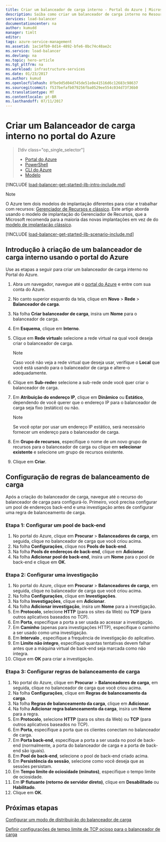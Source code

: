 ```yaml
---
title: Criar um balanceador de carga interno - Portal do Azure | Microsoft Docs
description: Saiba como criar um balanceador de carga interno no Resource Manager usando o portal do Azure
services: load-balancer
documentationcenter: na
author: kumudd
manager: timlt
editor: 
tags: azure-service-management
ms.assetid: 1ac14fb9-8d14-4892-bfe6-8bc74c48ae2c
ms.service: load-balancer
ms.devlang: na
ms.topic: hero-article
ms.tgt_pltfrm: na
ms.workload: infrastructure-services
ms.date: 01/23/2017
ms.author: kumud
ms.openlocfilehash: 8fbe9d5d04d745de51e0e41516d6c12683c98637
ms.sourcegitcommit: f537befafb079256fba0529ee554c034d73f36b0
ms.translationtype: MT
ms.contentlocale: pt-BR
ms.lasthandoff: 07/11/2017
---
```

# <a name="create-an-internal-load-balancer-in-the-azure-portal"></a>Criar um Balanceador de carga interno no portal do Azure

> [!div class="op_single_selector"]
> * [Portal do Azure](../load-balancer/load-balancer-get-started-ilb-arm-portal.md)
> * [PowerShell](../load-balancer/load-balancer-get-started-ilb-arm-ps.md)
> * [CLI do Azure](../load-balancer/load-balancer-get-started-ilb-arm-cli.md)
> * [Modelo](../load-balancer/load-balancer-get-started-ilb-arm-template.md)

[!INCLUDE [load-balancer-get-started-ilb-intro-include.md](../../includes/load-balancer-get-started-ilb-intro-include.md)]

> [!NOTE]
> O Azure tem dois modelos de implantação diferentes para criar e trabalhar com recursos: [Gerenciador de Recursos e clássico](../azure-resource-manager/resource-manager-deployment-model.md).  Este artigo aborda usando o modelo de implantação do Gerenciador de Recursos, que a Microsoft recomenda para a maioria das novas implantações em vez de do [modelo de implantação clássico](load-balancer-get-started-ilb-classic-ps.md).

[!INCLUDE [load-balancer-get-started-ilb-scenario-include.md](../../includes/load-balancer-get-started-ilb-scenario-include.md)]

## <a name="get-started-creating-an-internal-load-balancer-using-azure-portal"></a>Introdução à criação de um balanceador de carga interno usando o portal do Azure

Use as etapas a seguir para criar um balanceador de carga interno no Portal do Azure.

1. Abra um navegador, navegue até o [portal do Azure](http://portal.azure.com) e entre com sua conta do Azure.
2. No canto superior esquerdo da tela, clique em **Novo** > **Rede** > **Balanceador de carga**.
3. Na folha **Criar balanceador de carga**, insira um **Nome** para o balanceador de carga.
4. Em **Esquema**, clique em **Interno**.
5. Clique em **Rede virtual**e selecione a rede virtual na qual você deseja criar o balanceador de carga.

   > [!NOTE]
   > Caso você não veja a rede virtual que deseja usar, verifique o **Local** que você está usando para o balanceador de carga e altere-o adequadamente.

6. Clique em **Sub-rede**e selecione a sub-rede onde você quer criar o balanceador de carga.
7. Em **Atribuição do endereço IP**, clique em **Dinâmico** ou **Estático**, dependendo de você querer que o endereço IP para o balanceador de carga seja fixo (estático) ou não.

   > [!NOTE]
   > Se você optar por usar um endereço IP estático, será necessário fornecer um endereço para o balanceador de carga.

8. Em **Grupo de recursos**, especifique o nome de um novo grupo de recursos para o balanceador de carga ou clique em **selecionar existente** e selecione um grupo de recursos existente.
9. Clique em **Criar**.

## <a name="configure-load-balancing-rules"></a>Configuração de regras de balanceamento de carga

Após a criação do balanceador de carga, navegue até o recurso do balanceador de carga para configurá-lo.
Primeiro, você precisa configurar um pool de endereços back-end e uma investigação antes de configurar uma regra de balanceamento de carga.

### <a name="step-1-configure-a-back-end-pool"></a>Etapa 1: Configurar um pool de back-end

1. No portal do Azure, clique em **Procurar** > **Balanceadores de carga**, em seguida, clique no balanceador de carga que você criou acima.
2. Na folha **Configurações**, clique nos **Pools de back-end**.
3. Na folha **Pools de endereços de back-end**, clique em **Adicionar**.
4. Na folha **Adicionar pool de back-end**, insira um **Nome** para o pool de back-end e clique em **OK**.

### <a name="step-2-configure-a-probe"></a>Etapa 2: Configurar uma investigação

1. No portal do Azure, clique em **Procurar** > **Balanceadores de carga**, em seguida, clique no balanceador de carga que você criou acima.
2. Na folha **Configurações**, clique em **Investigações**.
3. Na folha **Investigações**, clique em **Adicionar**.
4. Na folha **Adicionar investigação**, insira um **Nome** para a investigação.
5. Em **Protocolo**, selecione **HTTP** (para os sites da Web) ou **TCP** (para outros aplicativos baseados no TCP).
6. Em **Porta**, especifique a porta a ser usada ao acessar a investigação.
7. Em **Caminho** (apenas para investigações HTTP), especifique o caminho a ser usado como uma investigação.
8. Em **Intervalo** , especifique a frequência de investigação do aplicativo.
9. Em **Limite não íntegro**, especifique quantas tentativas devem falhar antes que a máquina virtual de back-end seja marcada como não íntegra.
10. Clique em **OK** para criar a investigação.

### <a name="step-3-configure-load-balancing-rules"></a>Etapa 3: Configurar regras de balanceamento de carga

1. No portal do Azure, clique em **Procurar** > **Balanceadores de carga**, em seguida, clique no balanceador de carga que você criou acima.
2. Na folha **Configurações**, clique em **Regras de balanceamento da carga**.
3. Na folha **Regras de balanceamento da carga**, clique em **Adicionar**.
4. Na folha **Adicionar regra balanceamento da carga**, insira um **Nome** para a regra.
5. Em **Protocolo**, selecione **HTTP** (para os sites da Web) ou **TCP** (para outros aplicativos baseados no TCP).
6. Em **Porta**, especifique a porta que os clientes conectam no balanceador de carga.
7. Em **Porta back-end**, especifique a porta a ser usada no pool de back-end (normalmente, a porta do balanceador de carga e a porta de back-end são iguais).
8. Em **Pool de back-end**, selecione o pool de back-end criado acima.
9. Em **Persistência da sessão**, selecione como você deseja que as sessões persistam.
10. Em **Tempo limite de ociosidade (minutos)**, especifique o tempo limite de ociosidade.
11. Em **IP flutuante (retorno de servidor direto)**, clique em **Desabilitado** ou **Habilitado**.
12. Clique em **OK**.

## <a name="next-steps"></a>Próximas etapas

[Configurar um modo de distribuição do balanceador de carga](load-balancer-distribution-mode.md)

[Definir configurações de tempo limite de TCP ocioso para o balanceador de carga](load-balancer-tcp-idle-timeout.md)

